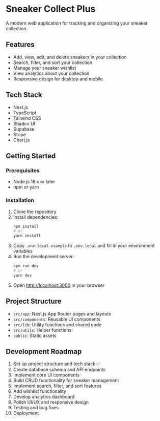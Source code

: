 # Sneaker Collect Plus

A modern web application for tracking and organizing your sneaker collection.

## Features

- Add, view, edit, and delete sneakers in your collection
- Search, filter, and sort your collection
- Manage your sneaker wishlist
- View analytics about your collection
- Responsive design for desktop and mobile

## Tech Stack

- Next.js
- TypeScript
- Tailwind CSS
- Shadcn UI
- Supabase
- Stripe
- Chart.js

## Getting Started

### Prerequisites

- Node.js 18.x or later
- npm or yarn

### Installation

1. Clone the repository
2. Install dependencies:
   ```bash
   npm install
   # or
   yarn install
   ```
3. Copy `.env.local.example` to `.env.local` and fill in your environment variables
4. Run the development server:
   ```bash
   npm run dev
   # or
   yarn dev
   ```
5. Open [http://localhost:3000](http://localhost:3000) in your browser

## Project Structure

- `src/app`: Next.js App Router pages and layouts
- `src/components`: Reusable UI components
- `src/lib`: Utility functions and shared code
- `src/utils`: Helper functions
- `public`: Static assets

## Development Roadmap

1. Set up project structure and tech stack ✅
2. Create database schema and API endpoints
3. Implement core UI components
4. Build CRUD functionality for sneaker management
5. Implement search, filter, and sort features
6. Add wishlist functionality
7. Develop analytics dashboard
8. Polish UI/UX and responsive design
9. Testing and bug fixes
10. Deployment 